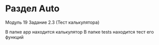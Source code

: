 # Раздел Auto
Модуль 19
Задание 2.3 (Тест калькулятора)

В папке app находится калькулятор
В папке tests находится тест его функций

